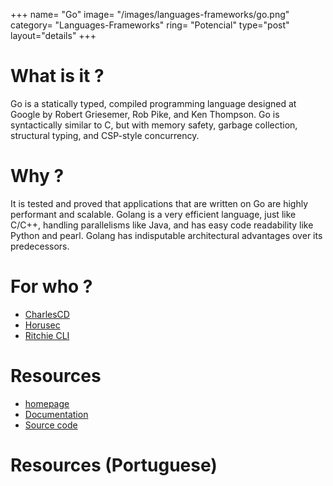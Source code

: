+++
name= "Go"
image= "/images/languages-frameworks/go.png"
category= "Languages-Frameworks"
ring= "Potencial"
type="post"
layout="details"
+++

# What is it ?

Go is a statically typed, compiled programming language designed at Google by Robert Griesemer, Rob Pike, and Ken Thompson. Go is syntactically similar to C, but with memory safety, garbage collection, structural typing, and CSP-style concurrency.


# Why ?

It is tested and proved that applications that are written on Go are highly performant and scalable. Golang is a very efficient language, just like C/C++, handling parallelisms like Java, and has easy code readability like Python and pearl. Golang has indisputable architectural advantages over its predecessors.

# For who ?

* [CharlesCD](https://charlescd.io/)
* [Horusec](https://horusec.io/site/)
* [Ritchie CLI](https://ritchiecli.io/)

# Resources

* [homepage](https://golang.org/)
* [Documentation](https://golang.org/doc/)
* [Source code](https://github.com/google/go-github)


# Resources (Portuguese)

